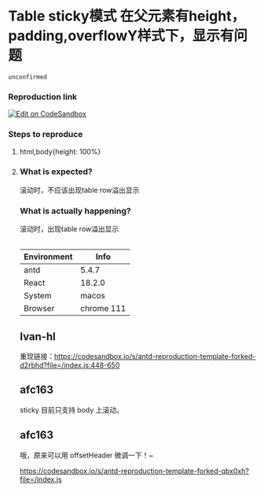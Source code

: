 # Table sticky模式 在父元素有height，padding,overflowY样式下，显示有问题

`unconfirmed`

### Reproduction link

[![Edit on CodeSandbox](https://codesandbox.io/static/img/play-codesandbox.svg)](https://codesandbox.io/s/antd-reproduction-template-forked-d2rbhd?file=/index.js)

### Steps to reproduce

1. html,body{height: 100%}

2. <div style={{ height: "100%", padding: 20, overflowY: "auto" }}>
     <Table
       dataSource={data}
       pagination={{ pageSize: 30 }}
       columns={columns}
       sticky
     />
   </div>

### What is expected?

滚动时，不应该出现table row溢出显示

### What is actually happening?

滚动时，出现table row溢出显示

| Environment | Info       |
| ----------- | ---------- |
| antd        | 5.4.7      |
| React       | 18.2.0     |
| System      | macos      |
| Browser     | chrome 111 |

<!-- generated by ant-design-issue-helper. DO NOT REMOVE -->

## Ivan-hl

重现链接：https://codesandbox.io/s/antd-reproduction-template-forked-d2rbhd?file=/index.js:448-650

## afc163

sticky 目前只支持 body 上滚动。

## afc163

哦，原来可以用 offsetHeader 微调一下！~

https://codesandbox.io/s/antd-reproduction-template-forked-qbx0xh?file=/index.js
